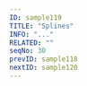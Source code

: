 ```yaml
---
ID: sample119
TITLE: "Splines"
INFO: "..."
RELATED: ""
seqNo: 30
prevID: sample118
nextID: sample120
---
```

